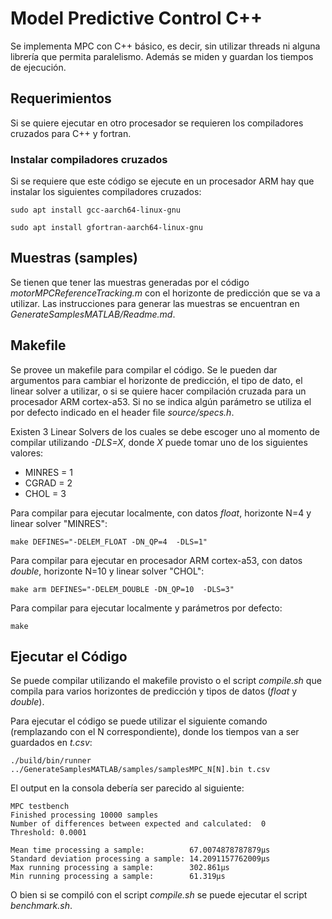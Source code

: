 # Model Predictive Control C++

Se implementa MPC con C++ básico, es decir, sin utilizar threads ni alguna librería que permita paralelismo. Además se miden y guardan los tiempos de ejecución.

## Requerimientos

Si se quiere ejecutar en otro procesador se requieren los compiladores cruzados para C++ y fortran.

### Instalar compiladores cruzados

Si se requiere que este código se ejecute en un procesador ARM hay que instalar los siguientes compiladores cruzados:

  `sudo apt install gcc-aarch64-linux-gnu`

  `sudo apt install gfortran-aarch64-linux-gnu`

## Muestras (samples)
Se tienen que tener las muestras generadas por el código *motorMPCReferenceTracking.m* con el horizonte de predicción que se va a utilizar. Las instrucciones para generar las muestras se encuentran en *GenerateSamplesMATLAB/Readme.md*.

## Makefile

Se provee un makefile para compilar el código. Se le pueden dar argumentos para cambiar el horizonte de predicción, el tipo de dato, el linear solver a utilizar, o si se quiere hacer compilación cruzada para un procesador ARM cortex-a53. Si no se indica algún parámetro se utiliza el por defecto indicado en el header file *source/specs.h*.

Existen 3 Linear Solvers de los cuales se debe escoger uno al momento de compilar utilizando *-DLS=X*, donde *X* puede tomar uno de los siguientes valores:
  - MINRES = 1
  - CGRAD = 2
  - CHOL = 3


Para compilar para ejecutar localmente, con datos *float*, horizonte N=4 y linear solver "MINRES":

  `make DEFINES="-DELEM_FLOAT -DN_QP=4  -DLS=1"`

Para compilar para ejecutar en procesador ARM cortex-a53, con datos *double*, horizonte N=10 y linear solver "CHOL":

  `make arm DEFINES="-DELEM_DOUBLE -DN_QP=10  -DLS=3"`

Para compilar para ejecutar localmente y parámetros por defecto:

  `make`

## Ejecutar el Código

Se puede compilar utilizando el makefile provisto o el script *compile.sh* que compila para varios horizontes de predicción y tipos de datos (*float* y *double*). 

Para ejecutar el código se puede utilizar el siguiente comando (remplazando con el N correspondiente), donde los tiempos van a ser guardados en *t.csv*:

 `./build/bin/runner ../GenerateSamplesMATLAB/samples/samplesMPC_N[N].bin t.csv`

 El output en la consola debería ser parecido al siguiente:

 ```console
MPC testbench
Finished processing 10000 samples
Number of differences between expected and calculated:  0
Threshold: 0.0001

Mean time processing a sample:          67.0074878787879µs
Standard deviation processing a sample: 14.2091157762009µs
Max running processing a sample:        302.861µs
Min running processing a sample:        61.319µs
```

 O bien si se compiló con el script *compile.sh* se puede ejecutar el script *benchmark.sh*.

